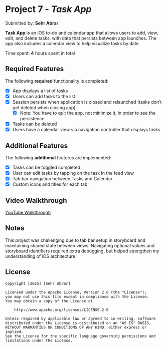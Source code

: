 # Project 7 - *Task App*

Submitted by: **Sehr Abrar**

**Task App** is an iOS to-do and calendar app that allows users to add, view, edit, and delete tasks, with data that persists between app launches. The app also includes a calendar view to help visualize tasks by date.

Time spent: **4** hours spent in total

## Required Features

The following **required** functionality is completed:

- [x] App displays a list of tasks  
- [x] Users can add tasks to the list  
- [x] Session persists when application is closed and relaunched (tasks don’t get deleted when closing app)  
  - [x] Note: You have to quit the app, not minimize it, in order to see the persistence.  
- [x] Tasks can be deleted  
- [x] Users have a calendar view via navigation controller that displays tasks  

## Additional Features

The following **additional** features are implemented:

- [x] Tasks can be toggled completed  
- [x] User can edit tasks by tapping on the task in the feed view  
- [x] Tab bar navigation between Tasks and Calendar  
- [x] Custom icons and titles for each tab  

## Video Walkthrough

[YouTube Walkthrough](https://youtube.com/shorts/eoEUiKm9a8U?feature=share)

## Notes

This project was challenging due to tab bar setup in storyboard and maintaining shared state between views. Navigating optional values and storyboard identifiers required extra debugging, but helped strengthen my understanding of iOS architecture.

## License

    Copyright [2025] [Sehr Abrar]

    Licensed under the Apache License, Version 2.0 (the "License");
    you may not use this file except in compliance with the License.
    You may obtain a copy of the License at

        http://www.apache.org/licenses/LICENSE-2.0

    Unless required by applicable law or agreed to in writing, software
    distributed under the License is distributed on an "AS IS" BASIS,
    WITHOUT WARRANTIES OR CONDITIONS OF ANY KIND, either express or implied.
    See the License for the specific language governing permissions and
    limitations under the License.
